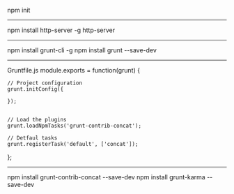 npm init

---

npm install http-server -g
http-server

---

npm install grunt-cli -g
npm install grunt --save-dev

---

Gruntfile.js
module.exports = function(grunt) {


	// Project configuration
	grunt.initConfig({
		
	});


	// Load the plugins
	grunt.loadNpmTasks('grunt-contrib-concat');

	// Detfaul tasks
	grunt.registerTask('default', ['concat']);

};



---

npm install grunt-contrib-concat --save-dev
npm install grunt-karma --save-dev
